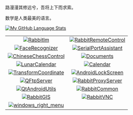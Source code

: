 路漫漫其修远兮，吾将上下而求索。

数学是人类最美的语言。


[![My GitHub Language Stats](https://github-readme-stats.vercel.app/api?username=KangLin&show_icons=true&count_private=true&theme=tokyonight&hide_border=true)](https://github.com/KangLin)

|      |      |
|:----:|:----:|
|[![RabbitIm](https://github-readme-stats.vercel.app/api/pin/?username=KangLin&repo=RabbitIm)](https://github.com/KangLin/RabbitIm)|[![RabbitRemoteControl](https://github-readme-stats.vercel.app/api/pin/?username=KangLin&repo=RabbitRemoteControl)](https://github.com/KangLin/RabbitRemoteControl)|
|[![FaceRecognizer](https://github-readme-stats.vercel.app/api/pin/?username=KangLin&repo=FaceRecognizer)](https://github.com/KangLin/FaceRecognizer)|[![SerialPortAssistant](https://github-readme-stats.vercel.app/api/pin/?username=KangLin&repo=SerialPortAssistant)](https://github.com/KangLin/SerialPortAssistant)|
|[![ChineseChessControl](https://github-readme-stats.vercel.app/api/pin/?username=KangLin&repo=ChineseChessControl)](https://github.com/KangLin/ChineseChessControl)|[![Documents](https://github-readme-stats.vercel.app/api/pin/?username=KangLin&repo=Documents)](https://github.com/KangLin/Documents)|
|[![LunarCalendar](https://github-readme-stats.vercel.app/api/pin/?username=KangLin&repo=LunarCalendar)](https://github.com/KangLin/LunarCalendar)|[![Calendar](https://github-readme-stats.vercel.app/api/pin/?username=KangLin&repo=Calendar)](https://github.com/KangLin/Calendar)|
|[![TransformCoordinate](https://github-readme-stats.vercel.app/api/pin/?username=KangLin&repo=TransformCoordinate)](https://github.com/KangLin/TransformCoordinate)|[![AndroidLockScreen](https://github-readme-stats.vercel.app/api/pin/?username=KangLin&repo=AndroidLockScreen)](https://github.com/KangLin/AndroidLockScreen)|
|[![QFtpServer](https://github-readme-stats.vercel.app/api/pin/?username=KangLin&repo=QFtpServer)](https://github.com/KangLin/QFtpServer)|[![RabbitProxyServer](https://github-readme-stats.vercel.app/api/pin/?username=KangLin&repo=RabbitProxyServer)](https://github.com/KangLin/RabbitProxyServer)|
|[![QtAndroidUtils](https://github-readme-stats.vercel.app/api/pin/?username=KangLin&repo=QtAndroidUtils)](https://github.com/KangLin/QtAndroidUtils)|[![RabbitCommon](https://github-readme-stats.vercel.app/api/pin/?username=KangLin&repo=RabbitCommon)](https://github.com/KangLin/RabbitCommon)|
|[![RabbitGIS](https://github-readme-stats.vercel.app/api/pin/?username=KangLin&repo=RabbitGIS)](https://github.com/KangLin/RabbitGIS)|[![RabbitVNC](https://github-readme-stats.vercel.app/api/pin/?username=KangLin&repo=RabbitVNC)](https://github.com/KangLin/RabbitVNC)|
|[![windows_right_menu](https://github-readme-stats.vercel.app/api/pin/?username=KangLin&repo=windows_right_menu)](https://github.com/KangLin/windows_right_menu)|      |






<!--

[![My GitHub Language Stats](https://github-readme-stats.vercel.app/api/top-langs/?username=KangLin&langs_count=5&theme=tokyonight)](https://github.com/KangLin)


**KangLin/KangLin** is a ✨ _special_ ✨ repository because its `README.md` (this file) appears on your GitHub profile.

Here are some ideas to get you started:

- 🔭 I’m currently working on ...
- 🌱 I’m currently learning ...
- 👯 I’m looking to collaborate on ...
- 🤔 I’m looking for help with ...
- 💬 Ask me about ...
- 📫 How to reach me: ...
- 😄 Pronouns: ...
- ⚡ Fun fact: ...
-->
